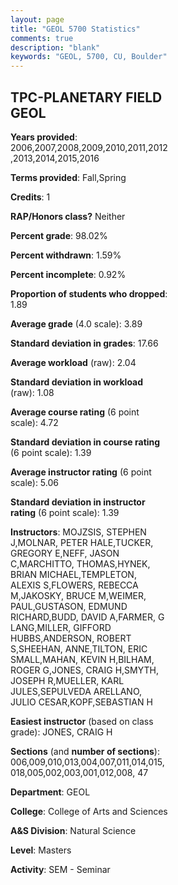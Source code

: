 ```yaml
---
layout: page
title: "GEOL 5700 Statistics"
comments: true
description: "blank"
keywords: "GEOL, 5700, CU, Boulder"
--- 
```

<head>
<script src="https://ajax.googleapis.com/ajax/libs/jquery/2.1.3/jquery.min.js"></script>
<script src="https://dl.dropboxusercontent.com/s/pc42nxpaw1ea4o9/highcharts.js?dl=0"></script>
<!-- <script src="../assets/js/highcharts.js"></script> -->
<style type="text/css">@font-face {
	font-family: "Bebas Neue";
	src: url(https://www.filehosting.org/file/details/544349/BebasNeue%20Regular.otf) format("opentype");
	}
	h1.Bebas { 
		font-family: "Bebas Neue", Verdana, Tahoma;
	}
</style>
</head>
<body>
	<div id="container" style="float: right; width: 45%; height: 88%; margin-left: 2.5%; margin-right: 2.5%;"></div>
	<script language="JavaScript">
		$(document).ready(function() {
		var chart = {type: 'column'};
		var title = {text: 'Grade Distribution'};
		var xAxis = {categories: ['A','B','C','D','F'],crosshair: true};
		var yAxis = {min: 0,title: {text: 'Percentage'}};
		var tooltip = {headerFormat: '<center><b><span style="font-size:20px">{point.key}</span></b></center>',
		               pointFormat: '<td style="padding:0"><b>{point.y:.1f}%</b></td>',
		               footerFormat: '</table>',shared: true,useHTML: true};
		var plotOptions = {column: {pointPadding: 0.0,borderWidth: 0}};  
		var credits = {enabled: false};var series= [{name: 'Percent',data: [93.2,6.19,0.3,0.0,0.15,]}];
		var json = {};
		json.chart = chart;
		json.title = title;
		json.tooltip = tooltip;
		json.xAxis = xAxis;
		json.yAxis = yAxis;  
		json.series = series;
		json.plotOptions = plotOptions;  
		json.credits = credits;
		$('#container').highcharts(json);
	});
	</script>
</body>
			   
## TPC-PLANETARY FIELD GEOL

**Years provided**: 2006,2007,2008,2009,2010,2011,2012,2013,2014,2015,2016

**Terms provided**: Fall,Spring

**Credits**: 1

**RAP/Honors class?** Neither

**Percent grade**: 98.02%

**Percent withdrawn**: 1.59%

**Percent incomplete**: 0.92%

**Proportion of students who dropped**: 1.89

**Average grade** (4.0 scale): 3.89

**Standard deviation in grades**: 17.66

**Average workload** (raw): 2.04

**Standard deviation in workload** (raw): 1.08

**Average course rating** (6 point scale): 4.72

**Standard deviation in course rating** (6 point scale): 1.39

**Average instructor rating** (6 point scale): 5.06

**Standard deviation in instructor rating** (6 point scale): 1.39

**Instructors**: MOJZSIS, STEPHEN J,MOLNAR, PETER HALE,TUCKER, GREGORY E,NEFF, JASON C,MARCHITTO, THOMAS,HYNEK, BRIAN MICHAEL,TEMPLETON, ALEXIS S,FLOWERS, REBECCA M,JAKOSKY, BRUCE M,WEIMER, PAUL,GUSTASON, EDMUND RICHARD,BUDD, DAVID A,FARMER, G LANG,MILLER, GIFFORD HUBBS,ANDERSON, ROBERT S,SHEEHAN, ANNE,TILTON, ERIC SMALL,MAHAN, KEVIN H,BILHAM, ROGER G,JONES, CRAIG H,SMYTH, JOSEPH R,MUELLER, KARL JULES,SEPULVEDA ARELLANO, JULIO CESAR,KOPF,SEBASTIAN H

**Easiest instructor** (based on class grade): JONES, CRAIG H

**Sections** (and **number of sections**): 006,009,010,013,004,007,011,014,015,018,005,002,003,001,012,008, 47

**Department**: GEOL

**College**: College of Arts and Sciences

**A&S Division**: Natural Science

**Level**: Masters

**Activity**: SEM - Seminar